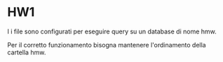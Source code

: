 # HW1
I i file sono configurati per eseguire query su un database di nome hmw.

Per il corretto funzionamento bisogna mantenere l'ordinamento della cartella hmw.
